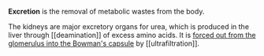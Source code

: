 **Excretion** is the <span class="hi-green">removal of metabolic wastes</span> from the body. 

The kidneys are major excretory organs for <span class="hi-blue">urea</span>, which is produced in the liver through [[deamination]] of excess amino acids. It is <u>forced out from the glomerulus into the Bowman's capsule</u> by [[ultrafiltration]].
